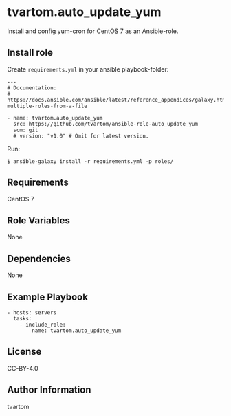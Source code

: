 tvartom.auto_update_yum
=======================

Install and config yum-cron for CentOS 7 as an Ansible-role.

Install role
------------

Create `requirements.yml` in your ansible playbook-folder:

    ---
    # Documentation:
    # https://docs.ansible.com/ansible/latest/reference_appendices/galaxy.html#installing-multiple-roles-from-a-file
    
    - name: tvartom.auto_update_yum
      src: https://github.com/tvartom/ansible-role-auto_update_yum
      scm: git
      # version: "v1.0" # Omit for latest version.

Run:

    $ ansible-galaxy install -r requirements.yml -p roles/

Requirements
------------

CentOS 7

Role Variables
--------------

None

Dependencies
------------

None

Example Playbook
----------------

    - hosts: servers
      tasks:
        - include_role:
            name: tvartom.auto_update_yum

License
-------

CC-BY-4.0

Author Information
------------------

tvartom
